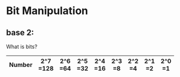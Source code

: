 # Bit Manipulation

## base 2:

What is bits?

| Number | 2^7 <br> =128| 2^6 <br> =64| 2^5 <br> =32| 2^4 <br> =16| 2^3 <br> =8| 2^2 <br> =4| 2^1 <br> =2| 2^0 <br> =1|
|---|---|---|---|---|---|---|---|---|
